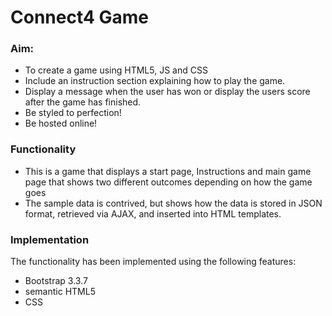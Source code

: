 # Connect4 Game
### Aim:

* To create a game using HTML5, JS and CSS
* Include an instruction section explaining how to play the game. 
* Display a message when the user has won or display the users score after the game has finished. 
* Be styled to perfection!
* Be hosted online!

### Functionality
* This is a game that displays a start page, Instructions and main game page that shows two different outcomes depending on how the game goes
* The sample data is contrived, but shows how the data is stored in JSON format, retrieved via AJAX, and inserted into HTML templates.

### Implementation
The functionality has been implemented using the following features:
* Bootstrap 3.3.7
* semantic HTML5
* CSS 



